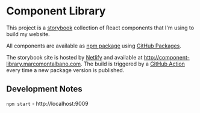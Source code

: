 # Component Library

This project is a [storybook](https://storybook.js.org/) collection of React components that I'm using to build my website.

All components are available as [npm package](https://github.com/marcomontalbano/marcomontalbano.github.io/packages/79405) using [GitHub Packages](https://github.com/features/packages).

The storybook site is hosted by [Netlify](https://www.netlify.com/) and available at http://component-library.marcomontalbano.com. The build is triggered by a [GitHub Action](https://github.com/features/actions) every time a new package version is published.


## Development Notes

`npm start` - http://localhost:9009

